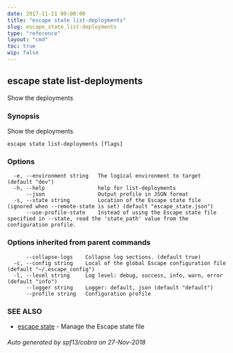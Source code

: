 ```yaml
---
date: 2017-11-11 00:00:00
title: "escape state list-deployments"
slug: escape_state_list-deployments
type: "reference"
layout: "cmd"
toc: true
wip: false
---
```

## escape state list-deployments

Show the deployments

### Synopsis


Show the deployments

```
escape state list-deployments [flags]
```

### Options

```
  -e, --environment string   The logical environment to target (default "dev")
  -h, --help                 help for list-deployments
      --json                 Output profile in JSON format
  -s, --state string         Location of the Escape state file (ignored when --remote-state is set) (default "escape_state.json")
      --use-profile-state    Instead of using the Escape state file specified in --state, read the 'state_path' value from the configuration profile.
```

### Options inherited from parent commands

```
      --collapse-logs    Collapse log sections. (default true)
  -c, --config string    Local of the global Escape configuration file (default "~/.escape_config")
  -l, --level string     Log level: debug, success, info, warn, error (default "info")
      --logger string    Logger: default, json (default "default")
      --profile string   Configuration profile
```

### SEE ALSO
* [escape state](../escape_state/)	 - Manage the Escape state file

###### Auto generated by spf13/cobra on 27-Nov-2018
